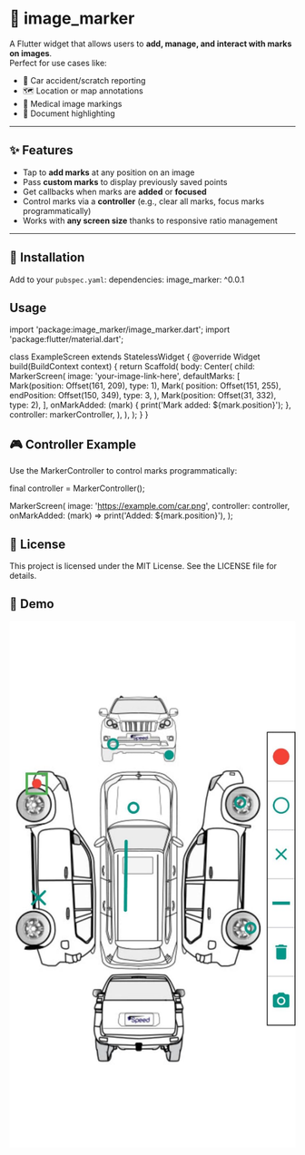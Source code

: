 # 📍 image_marker

A Flutter widget that allows users to **add, manage, and interact with marks on images**.  
Perfect for use cases like:

- 🚗 Car accident/scratch reporting
- 🗺 Location or map annotations
- 🏥 Medical image markings
- 📑 Document highlighting

---

## ✨ Features

- Tap to **add marks** at any position on an image
- Pass **custom marks** to display previously saved points
- Get callbacks when marks are **added** or **focused**
- Control marks via a **controller** (e.g., clear all marks, focus marks programmatically)
- Works with **any screen size** thanks to responsive ratio management

---

## 🚀 Installation

Add to your `pubspec.yaml`:
dependencies:
image_marker: ^0.0.1

## Usage
 
import 'package:image_marker/image_marker.dart';
import 'package:flutter/material.dart';

class ExampleScreen extends StatelessWidget {
  @override
  Widget build(BuildContext context) {
    return Scaffold(
      body: Center(
        child: MarkerScreen(
          image: 'your-image-link-here',
          defaultMarks: [
            Mark(position: Offset(161, 209), type: 1),
            Mark(
              position: Offset(151, 255),
              endPosition: Offset(150, 349),
              type: 3,
            ),
            Mark(position: Offset(31, 332), type: 2),
          ],
          onMarkAdded: (mark) {
            print('Mark added: ${mark.position}');
          },
          controller: markerController,
        ),
      ),
    );
  }
}




## 🎮 Controller Example

Use the MarkerController to control marks programmatically:

final controller = MarkerController();

MarkerScreen(
  image: 'https://example.com/car.png',
  controller: controller,
  onMarkAdded: (mark) => print('Added: ${mark.position}'),
);

## 📄 License

This project is licensed under the MIT License. See the LICENSE
file for details.

## 📸 Demo

![Demo](https://raw.githubusercontent.com/abdullahrazzaq120/image_marker/main/screenshots/demo.jpeg)